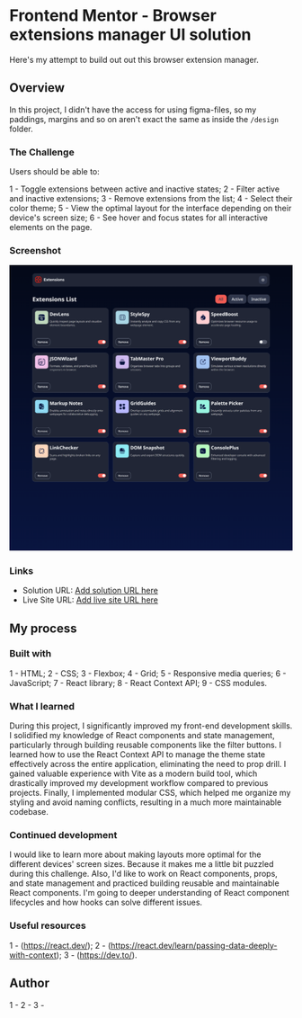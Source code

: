 # Frontend Mentor - Browser extensions manager UI solution

Here's my attempt to build out out this browser extension manager.

## Overview

In this project, I didn't have the access for using figma-files, so my paddings, margins and so on aren't exact the same as inside the `/design` folder.

### The Challenge

Users should be able to:

1 - Toggle extensions between active and inactive states;
2 - Filter active and inactive extensions;
3 - Remove extensions from the list;
4 - Select their color theme;
5 - View the optimal layout for the interface depending on their device's screen size;
6 - See hover and focus states for all interactive elements on the page.

### Screenshot

![](./screnshoot.png)

### Links

- Solution URL: [Add solution URL here](https://your-solution-url.com)
- Live Site URL: [Add live site URL here](https://your-live-site-url.com)

## My process

### Built with

1 - HTML;
2 - CSS;
3 - Flexbox;
4 - Grid;
5 - Responsive media queries;
6 - JavaScript;
7 - React library;
8 - React Context API;
9 - CSS modules.

### What I learned

During this project, I significantly improved my front-end development skills. I solidified my knowledge of React components and state management, particularly through building reusable components like the filter buttons. I learned how to use the React Context API to manage the theme state effectively across the entire application, eliminating the need to prop drill. I gained valuable experience with Vite as a modern build tool, which drastically improved my development workflow compared to previous projects. Finally, I implemented modular CSS, which helped me organize my styling and avoid naming conflicts, resulting in a much more maintainable codebase.

### Continued development

I would like to learn more about making layouts more optimal for the different devices' screen sizes. Because it makes me a little bit puzzled during this challenge. Also, I'd like to work on React components, props, and state management and practiced building reusable and maintainable React components. I'm going to deeper understanding of React component lifecycles and how hooks can solve different issues.

### Useful resources

1 - (https://react.dev/);
2 - (https://react.dev/learn/passing-data-deeply-with-context);
3 - (https://dev.to/).

## Author

1 -
2 -
3 -
